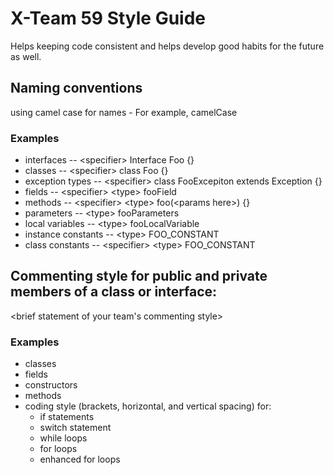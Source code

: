 # X-Team 59 Style Guide

Helps keeping code consistent and helps develop good habits for the future as well.

## Naming conventions

using camel case for names - For example, camelCase

### Examples
* interfaces -- \<specifier\> Interface Foo {}
* classes -- \<specifier\> class Foo {}
* exception types -- \<specifier\> class FooExcepiton extends Exception {}
* fields -- \<specifier\> \<type\> fooField
* methods -- \<specifier\> \<type\> foo(\<params here\>) {}
* parameters -- \<type\> fooParameters
* local variables -- \<type\> fooLocalVariable
* instance constants -- \<type\> FOO_CONSTANT
* class constants -- \<specifier\> \<type\> FOO_CONSTANT

## Commenting style for public and private members of a class or interface:

<brief statement of your team's commenting style>

### Examples

* classes
* fields
* constructors
* methods
* coding style (brackets, horizontal, and vertical spacing) for:
  * if statements
  * switch statement
  * while loops
  * for loops
  * enhanced for loops
